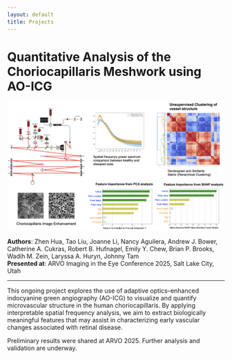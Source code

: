 ```yaml
---
layout: default
title: Projects
---
```


# Quantitative Analysis of the Choriocapillaris Meshwork using AO-ICG

<img src="assets/img/ARVO_2025.png" width="800">

**Authors**: Zhen Hua, Tao Liu, Joanne Li, Nancy Aguilera, Andrew J. Bower, Catherine A. Cukras, Robert B. Hufnagel, Emily Y. Chew, Brian P. Brooks, Wadih M. Zein, Laryssa A. Huryn, Johnny Tam  
**Presented at**: ARVO Imaging in the Eye Conference 2025, Salt Lake City, Utah

---

This ongoing project explores the use of adaptive optics–enhanced indocyanine green angiography (AO-ICG) to visualize and quantify microvascular structure in the human choriocapillaris. By applying interpretable spatial frequency analysis, we aim to extract biologically meaningful features that may assist in characterizing early vascular changes associated with retinal disease.

Preliminary results were shared at ARVO 2025. Further analysis and validation are underway.
